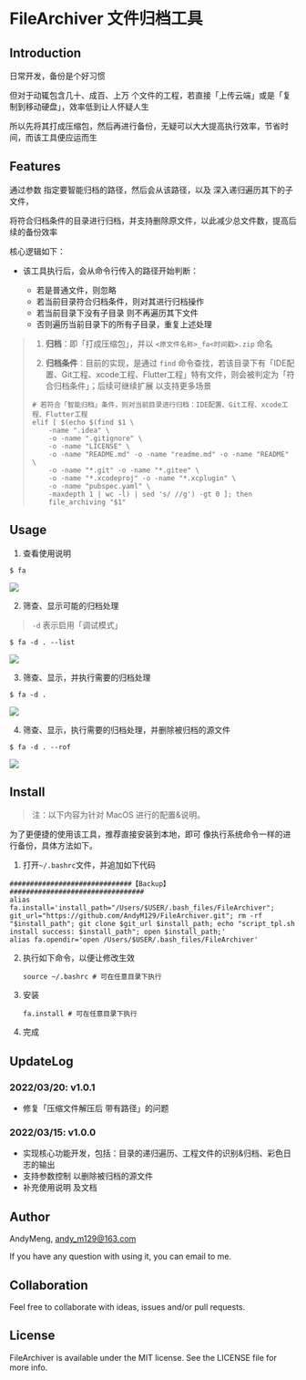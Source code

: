 # FileArchiver 文件归档工具

## Introduction

日常开发，备份是个好习惯

但对于动辄包含几十、成百、上万 个文件的工程，若直接「上传云端」或是「复制到移动硬盘」，效率低到让人怀疑人生

所以先将其打成压缩包，然后再进行备份，无疑可以大大提高执行效率，节省时间，而该工具便应运而生

## Features

通过参数 指定要智能归档的路径，然后会从该路径，以及 深入递归遍历其下的子文件，

将符合归档条件的目录进行归档，并支持删除原文件，以此减少总文件数，提高后续的备份效率



核心逻辑如下：

* 该工具执行后，会从命令行传入的路径开始判断：

	* 若是普通文件，则忽略
	* 若当前目录符合归档条件，则对其进行归档操作
	* 若当前目录下没有子目录 则不再遍历其下文件
	* 否则遍历当前目录下的所有子目录，重复上述处理

	

> 1. **归档**：即「打成压缩包」，并以 `<原文件名称>_fa<时间戳>.zip` 命名
>
> 2. **归档条件**：目前的实现，是通过 `find` 命令查找，若该目录下有「IDE配置、Git工程、xcode工程、Flutter工程」特有文件，则会被判定为「符合归档条件」；后续可继续扩展 以支持更多场景
>
> 	```shell
> 	# 若符合「智能归档」条件，则对当前目录进行归档：IDE配置、Git工程、xcode工程、Flutter工程
> 	elif [ $(echo $(find $1 \
> 	    -name ".idea" \
> 	    -o -name ".gitignore" \
> 	    -o -name "LICENSE" \
> 	    -o -name "README.md" -o -name "readme.md" -o -name "README" \
> 	    -o -name "*.git" -o -name "*.gitee" \
> 	    -o -name "*.xcodeproj" -o -name "*.xcplugin" \
> 	    -o -name "pubspec.yaml" \
> 	    -maxdepth 1 | wc -l) | sed 's/ //g') -gt 0 ]; then
> 	    file_archiving "$1"
> 	```



## Usage

1. 查看使用说明

```shell
$ fa
```

![](https://gitee.com/andym129/ImageHosting/raw/master/images/202203161106837.png)

2. 筛查、显示可能的归档处理

> `-d` 表示启用「调试模式」

```shell
$ fa -d . --list
```

![](https://gitee.com/andym129/ImageHosting/raw/master/images/202203161108640.png)

3. 筛查、显示，并执行需要的归档处理

```shell
$ fa -d .
```

![](https://gitee.com/andym129/ImageHosting/raw/master/images/202203161225223.png)

4. 筛查、显示，执行需要的归档处理，并删除被归档的源文件

```shell
$ fa -d . --rof
```

![](https://gitee.com/andym129/ImageHosting/raw/master/images/202203161226274.png)

## Install

> 注：以下内容为针对 MacOS 进行的配置&说明。

为了更便捷的使用该工具，推荐直接安装到本地，即可 像执行系统命令一样的进行备份，具体方法如下。



1. 打开`~/.bashrc`文件，并追加如下代码

  ```shell
  ##############################【Backup】#################################
  alias fa.install='install_path="/Users/$USER/.bash_files/FileArchiver"; git_url="https://github.com/AndyM129/FileArchiver.git"; rm -rf "$install_path"; git clone $git_url $install_path; echo "script_tpl.sh install success: $install_path"; open $install_path;'
  alias fa.opendir='open /Users/$USER/.bash_files/FileArchiver'
  ```

2. 执行如下命令，以便让修改生效

   ```shell
   source ~/.bashrc # 可在任意目录下执行
   ```

3. 安装

   ```shell
   fa.install # 可在任意目录下执行
   ```

4. 完成





## UpdateLog

### 2022/03/20: v1.0.1
* 修复「压缩文件解压后 带有路径」的问题

### 2022/03/15: v1.0.0
* 实现核心功能开发，包括：目录的递归遍历、工程文件的识别&归档、彩色日志的输出
* 支持参数控制 以删除被归档的源文件
* 补充使用说明 及文档


## Author

AndyMeng, andy_m129@163.com

If you have any question with using it, you can email to me. 



## Collaboration

Feel free to collaborate with ideas, issues and/or pull requests.



## License

FileArchiver is available under the MIT license. See the LICENSE file for more info.



